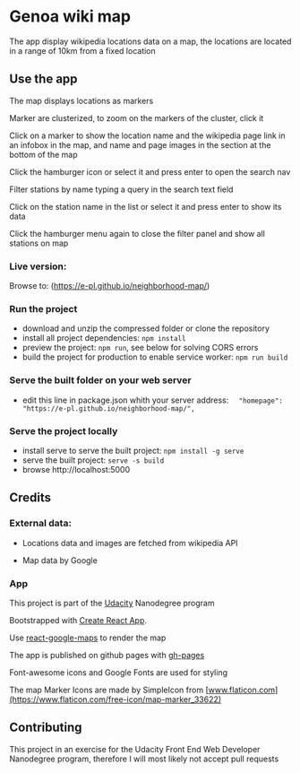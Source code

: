 # Genoa wiki map

The app display wikipedia locations data on a map,
the locations are located in a range of 10km from a fixed location

## Use the app

The map displays locations as markers

Marker are clusterized, to zoom on the markers of the cluster, click it

Click on a marker to show the location name and the wikipedia page link in an infobox in the map,
 and name and page images in the section at the bottom of the map

Click the hamburger icon or select it and press enter to open the search nav

Filter stations by name typing a query in the search text field

Click on the station name in the list or select it and press enter to show its data

Click the hamburger menu again to close the filter panel and show all stations on map

### Live version:

Browse to: (https://e-pl.github.io/neighborhood-map/)

### Run the project

 * download and unzip the compressed folder or clone the repository
 * install all project dependencies: `npm install`
 * preview the project: `npm run`, see below for solving CORS errors
 * build the project for production to enable service worker: `npm run build`
 
### Serve the built folder on your web server 

 * edit this line in package.json whith your server address:  `  "homepage": "https://e-pl.github.io/neighborhood-map/",`

### Serve the project locally

 * install serve to serve the built project: `npm install -g serve`
 * serve the built project: `serve -s build`
 * browse http://localhost:5000 

## Credits

### External data:

 * Locations data and images are fetched from wikipedia API

 * Map data by Google

### App

This project is part of the [Udacity](https://udacity.com) Nanodegree program

Bootstrapped with [Create React App](https://github.com/facebookincubator/create-react-app).

Use [react-google-maps](https://tomchentw.github.io/react-google-maps/) to render the map

The app is published on github pages with [gh-pages](https://www.npmjs.com/package/gh-pages)

Font-awesome icons and Google Fonts are used for styling

The map Marker Icons are made by SimpleIcon from [www.flaticon.com](https://www.flaticon.com/free-icon/map-marker_33622)

## Contributing

This project in an exercise for the Udacity Front End Web Developer Nanodegree program, therefore I will most likely not accept pull requests
